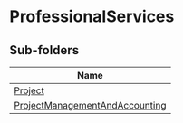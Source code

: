 
# ProfessionalServices


## Sub-folders

|Name|
|---|
|[Project](Project/README.md)|
|[ProjectManagementAndAccounting](ProjectManagementAndAccounting/README.md)|




